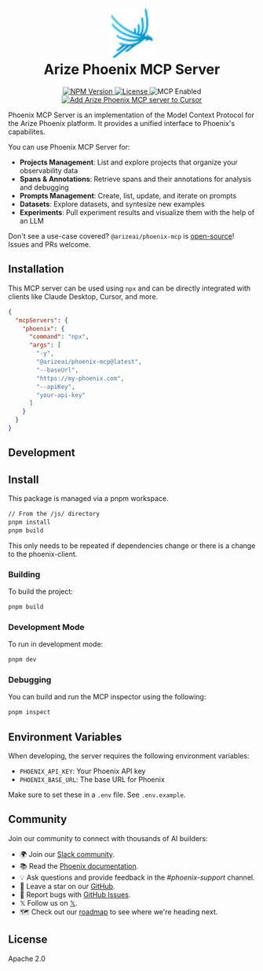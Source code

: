 <h1 align="center" style="border-bottom: none">
    <div>
        <a href="https://phoenix.arize.com/?utm_medium=github&utm_content=header_img&utm_campaign=phoenix-mcp">
            <picture>
                <source media="(prefers-color-scheme: dark)" srcset="https://raw.githubusercontent.com/Arize-ai/phoenix-assets/refs/heads/main/logos/Phoenix/phoenix.svg">
                <source media="(prefers-color-scheme: light)" srcset="https://raw.githubusercontent.com/Arize-ai/phoenix-assets/refs/heads/main/logos/Phoenix/phoenix-white.svg">
                <img alt="Arize Phoenix logo" src="https://raw.githubusercontent.com/Arize-ai/phoenix-assets/refs/heads/main/logos/Phoenix/phoenix.svg" width="100" />
            </picture>
        </a>
        <br>
        Arize Phoenix MCP Server
    </div>
</h1>

<p align="center">
    <a href="https://www.npmjs.com/package/@arizeai/phoenix-mcp">
        <img src="https://img.shields.io/npm/v/%40arizeai%2Fphoenix-mcp" alt="NPM Version">
    </a>
    <a href="https://github.com/Arize-ai/phoenix/blob/main/js/packages/phoenix-mcp/LICENSE">
        <img src="https://img.shields.io/badge/License-Apache_2.0-blue.svg" alt="License">
    </a>
    <img src="https://badge.mcpx.dev?status=on" title="MCP Enabled"/>
    <a href="https://cursor.com/install-mcp?name=phoenix&config=eyJjb21tYW5kIjoibnB4IC15IEBhcml6ZWFpL3Bob2VuaXgtbWNwQGxhdGVzdCAtLWJhc2VVcmwgaHR0cDovL2xvY2FsaG9zdDo2MDA2IC0tYXBpS2V5IHlvdXItYXBpLWtleSJ9">
        <img src="https://cursor.com/deeplink/mcp-install-dark.svg" alt="Add Arize Phoenix MCP server to Cursor" height=20 />
    </a>
</p>

Phoenix MCP Server is an implementation of the Model Context Protocol for the Arize Phoenix platform. It provides a unified interface to Phoenix's capabilites.

You can use Phoenix MCP Server for:

- **Projects Management**: List and explore projects that organize your observability data
- **Spans & Annotations**: Retrieve spans and their annotations for analysis and debugging
- **Prompts Management**: Create, list, update, and iterate on prompts
- **Datasets**: Explore datasets, and syntesize new examples
- **Experiments**: Pull experiment results and visualize them with the help of an LLM

Don't see a use-case covered? `@arizeai/phoenix-mcp` is [open-source](https://github.com/Arize-ai/phoenix)! Issues and PRs welcome.

## Installation

This MCP server can be used using `npx` and can be directly integrated with clients like Claude Desktop, Cursor, and more.

```json
{
  "mcpServers": {
    "phoenix": {
      "command": "npx",
      "args": [
        "-y",
        "@arizeai/phoenix-mcp@latest",
        "--baseUrl",
        "https://my-phoenix.com",
        "--apiKey",
        "your-api-key"
      ]
    }
  }
}
```

## Development

## Install

This package is managed via a pnpm workspace.

```sh
// From the /js/ directory
pnpm install
pnpm build
```

This only needs to be repeated if dependencies change or there is a change to the phoenix-client.

### Building

To build the project:

```sh
pnpm build
```

### Development Mode

To run in development mode:

```bash
pnpm dev
```

### Debugging

You can build and run the MCP inspector using the following:

```bash
pnpm inspect
```

## Environment Variables

When developing, the server requires the following environment variables:

- `PHOENIX_API_KEY`: Your Phoenix API key
- `PHOENIX_BASE_URL`: The base URL for Phoenix

Make sure to set these in a `.env` file. See `.env.example`.

## Community

Join our community to connect with thousands of AI builders:

- 🌍 Join our [Slack community](https://arize-ai.slack.com/join/shared_invite/zt-11t1vbu4x-xkBIHmOREQnYnYDH1GDfCg).
- 📚 Read the [Phoenix documentation](https://arize.com/docs/phoenix).
- 💡 Ask questions and provide feedback in the _#phoenix-support_ channel.
- 🌟 Leave a star on our [GitHub](https://github.com/Arize-ai/phoenix).
- 🐞 Report bugs with [GitHub Issues](https://github.com/Arize-ai/phoenix/issues).
- 𝕏 Follow us on [𝕏](https://twitter.com/ArizePhoenix).
- 🗺️ Check out our [roadmap](https://github.com/orgs/Arize-ai/projects/45) to see where we're heading next.

## License

Apache 2.0
